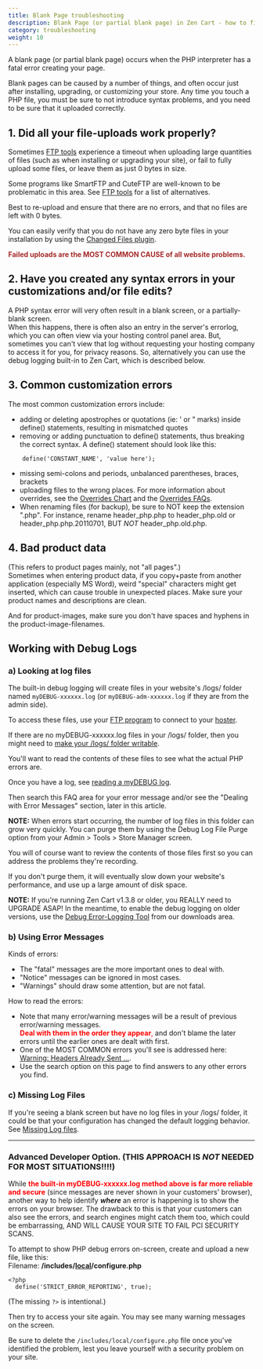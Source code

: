 ```yaml
---
title: Blank Page troubleshooting
description: Blank Page (or partial blank page) in Zen Cart - how to fix
category: troubleshooting 
weight: 10
---
```


A blank page (or partial blank page) occurs when the PHP interpreter 
has a fatal error creating your page. 

Blank pages can be caused by a number of things, and often occur just after installing, upgrading, or customizing your store. Any time you touch a PHP file, you must be sure to not introduce syntax problems, and you need to be sure that it uploaded correctly.  

## 1\. Did all your file-uploads work properly?

Sometimes [FTP tools](/user/first_steps/useful_tools/#ftp-tools) experience a timeout when uploading large quantities of files (such as when installing or upgrading your site), or fail to fully upload some files, or leave them as just 0 bytes in size.  

Some programs like SmartFTP and CuteFTP are well-known to be problematic in this area.  See [FTP tools](/user/first_steps/useful_tools/#ftp-tools) for a list of alternatives. 

Best to re-upload and ensure that there are no errors, and that no files are left with 0 bytes.  

You can easily verify that you do not have any zero byte files in your 
installation by using the [Changed Files plugin](https://www.zen-cart.com/downloads.php?do=file&id=2193). 

<font color="#a52a2a">**Failed uploads are the MOST COMMON CAUSE of all website problems.** </font>

## 2\. Have you created any syntax errors in your customizations and/or file edits?

A PHP syntax error will very often result in a blank screen, or a partially-blank screen.  
When this happens, there is often also an entry in the server's errorlog, which you can often view via your hosting control panel area. But, sometimes you can't view that log without requesting your hosting company to access it for you, for privacy reasons. So, alternatively you can use the debug logging built-in to Zen Cart, which is described below. 


## 3\. Common customization errors

The most common customization errors include:  

*   adding or deleting apostrophes or quotations (ie: ' or " marks) inside define() statements, resulting in mismatched quotes
*   removing or adding punctuation to define() statements, thus breaking the correct syntax. A define() statement should look like this:

```
    define('CONSTANT_NAME', 'value here');
```

*   missing semi-colons and periods, unbalanced parentheses, braces, brackets
*   uploading files to the wrong places. For more information about overrides, see the [Overrides Chart](https://www.zen-cart.com/downloads.php?do=file&id=192)
and the [Overrides FAQs](/user/template/template_overrides/). 
*   When renaming files (for backup), be sure to NOT keep the extension ".php". For instance, rename header_php.php to header_php.old or header_php.php.20110701, BUT *NOT* header_php.old.php.

## 4\. Bad product data

(This refers to product pages mainly, not "all pages".)  
Sometimes when entering product data, if you copy+paste from another application (especially MS Word), weird "special" characters might get inserted, which can cause trouble in unexpected places. Make sure your product names and descriptions are clean.  

And for product-images, make sure you don't have spaces and hyphens in the product-image-filenames.  

## Working with Debug Logs

### a) Looking at log files 

The built-in debug logging will create files 
in your website's /logs/ folder named 
`myDEBUG-xxxxxx.log`
(or `myDEBUG-adm-xxxxxx.log` if they are from the admin side).  

To access these files, use your [FTP program](/user/first_steps/useful_tools/#ftp-tools) to connect to your [hoster](/user/first_steps/hosting/#hosting-companies).

If there are no myDEBUG-xxxxxx.log files in your /logs/ folder, then you might need to [make your /logs/ folder writable](/user/installing/permissions).

You'll want to read the contents of these files to see what the actual PHP errors are.  

Once you have a log, see [reading a myDEBUG log](/user/troubleshooting/debug_logs/). 

Then search this FAQ area for your error message and/or see the "Dealing with Error Messages" section, later in this article.  

**NOTE:** When errors start occurring, the number of log files in this folder can grow very quickly. You can purge them by using the Debug Log File Purge option from your Admin > Tools > Store Manager screen.  

You will of course want to review the contents of those files first so you can address the problems they're recording.  

If you don't purge them, it will eventually slow down your website's performance, and use up a large amount of disk space.  

**NOTE:** If you're running Zen Cart v1.3.8 or older, you REALLY need to UPGRADE ASAP! In the meantime, to enable the debug logging on older versions, use the [Debug Error-Logging Tool](https://www.zen-cart.com/downloads.php?do=file&id=606) from our downloads area.  

### b) Using Error Messages

Kinds of errors:  

*   The "fatal" messages are the more important ones to deal with.
*   "Notice" messages can be ignored in most cases.
*   "Warnings" should draw some attention, but are not fatal.

How to read the errors:  

*   Note that many error/warning messages will be a result of previous error/warning messages.  
    <font color="#FF0000">**Deal with them in the order they appear**,</font> and don't blame the later errors until the earlier ones are dealt with first.
*   One of the MOST COMMON errors you'll see is addressed here: [Warning: Headers Already Sent ...](/user/troubleshooting/warning_headers_already_sent).
*   Use the search option on this page to find answers to any other errors you find.

### c) Missing Log Files 

If you're seeing a blank screen but have no log files in your /logs/ folder,
it could be that your configuration has changed the default logging behavior.  See [Missing Log files](/user/troubleshooting/missing_log_files). 

* * *

### Advanced Developer Option. (THIS APPROACH IS *NOT* NEEDED FOR MOST SITUATIONS!!!!)

While **<font color="#ff0000">the built-in myDEBUG-xxxxxx.log method above is far more reliable and secure</font>** (since messages are never shown in your customers' browser), another way to help identify ***where*** an error is happening is to show the errors on your browser. The drawback to this is that your customers can also see the errors, and search engines might catch them too, which could be embarrassing, AND WILL CAUSE YOUR SITE TO FAIL PCI SECURITY SCANS.  

To attempt to show PHP debug errors on-screen, create and upload a new file, like this:  
Filename: **/includes/<u>local</u>/configure.php**  

```
<?php
  define('STRICT_ERROR_REPORTING', true);
```

(The missing `?>` is intentional.)

Then try to access your site again. You may see many warning messages on the screen.  

Be sure to delete the `/includes/local/configure.php` file once you've identified the problem, lest you leave yourself with a security problem on your site.
